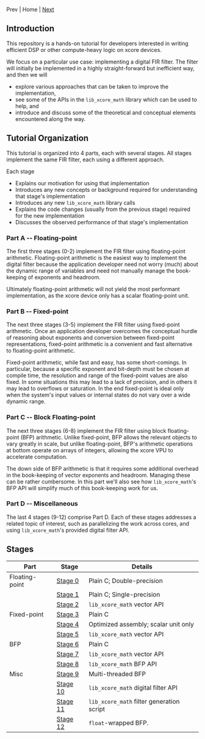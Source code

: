 
Prev | Home | [Next](building.md)

## Introduction

This repository is a hands-on tutorial for developers interested in writing
efficient DSP or other compute-heavy logic on xcore devices.

We focus on a particular use case: implementing a digital FIR filter. The filter
will initially be implemented in a highly straight-forward but inefficient way,
and then we will 

* explore various approaches that can be taken to improve the implementation, 
* see some of the APIs in the `lib_xcore_math` library which can be used to
help, and
* introduce and discuss some of the theoretical and conceptual elements
encountered along the way.

## Tutorial Organization

This tutorial is organized into 4 parts, each with several stages. All stages
implement the same FIR filter, each using a different approach.

Each stage 

* Explains our motivation for using that implementation
* Introduces any new concepts or background required for understanding that
  stage's implementation
* Introduces any new `lib_xcore_math` library calls
* Explains the code changes (usually from the previous stage) required for the
  new implementation
* Discusses the observed performance of that stage's implementation

### Part A -- Floating-point

The first three stages (0-2) implement the FIR filter using floating-point
arithmetic. Floating-point arithmetic is the easiest way to implement the
digital filter because the application developer need not worry (much) about the
dynamic range of variables and need not manually manage the book-keeping of
exponents and headroom.

Ultimately floating-point arithmetic will not yield the most performant
implementation, as the xcore device only has a scalar floating-point unit.

### Part B -- Fixed-point

The next three stages (3-5) implement the FIR filter using fixed-point
arithmetic. Once an application developer overcomes the conceptual hurdle of
reasoning about exponents and conversion between fixed-point representations,
fixed-point arithmetic is a convenient and fast alternative to floating-point
arithmetic.

Fixed-point arithmetic, while fast and easy, has some short-comings. In
particular, because a specific exponent and bit-depth must be chosen at compile
time, the resolution and range of the fixed-point values are also fixed. In some
situations this may lead to a lack of precision, and in others it may lead to
overflows or saturation. In the end fixed-point is ideal only when the system's
input values or internal states do not vary over a wide dynamic range.

### Part C -- Block Floating-point

The next three stages (6-8) implement the FIR filter using block floating-point
(BFP) arithmetic. Unlike fixed-point, BFP allows the relevant objects to vary
greatly in scale, but unlike floating-point, BFP's arithmetic operations at
bottom operate on arrays of integers, allowing the xcore VPU to accelerate
computation.

The down side of BFP arithmetic is that it requires some additional overhead in
the book-keeping of vector exponents and headroom. Managing these can be rather
cumbersome. In this part we'll also see how `lib_xcore_math`'s BFP API will
simplify much of this book-keeping work for us.

### Part D -- Miscellaneous

The last 4 stages (9-12) comprise Part D. Each of these stages addresses a
related topic of interest, such as parallelizing the work across cores, and
using `lib_xcore_math`'s provided digital filter API.

## Stages

| Part           | Stage                        | Details
|----------------|------------------------------| -----------
| Floating-point | [Stage 0](stage0.md)   | Plain C; Double-precision
|                | [Stage 1](stage1.md)   | Plain C; Single-precision
|                | [Stage 2](stage2.md)   | `lib_xcore_math` vector API
| Fixed-point    | [Stage 3](stage3.md)   | Plain C
|                | [Stage 4](stage4.md)   | Optimized assembly; scalar unit only
|                | [Stage 5](stage5.md)   | `lib_xcore_math` vector API
| BFP            | [Stage 6](stage6.md)   | Plain C
|                | [Stage 7](stage7.md)   | `lib_xcore_math` vector API
|                | [Stage 8](stage8.md)   | `lib_xcore_math` BFP API
| Misc           | [Stage 9](stage9.md)   | Multi-threaded BFP
|                | [Stage 10](stage10.md) | `lib_xcore_math` digital filter API
|                | [Stage 11](stage11.md) | `lib_xcore_math` filter generation script
|                | [Stage 12](stage12.md) | `float`-wrapped BFP.

